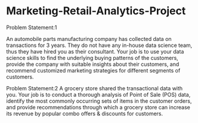 # Marketing-Retail-Analytics-Project

Problem Statement:1

An automobile parts manufacturing company has collected data on transactions for 3 years. They do not have any in-house data science team, thus they have hired you as their consultant. Your job is to use your data science skills to find the underlying buying patterns of the customers, provide the company with suitable insights about their customers, and recommend customized marketing strategies for different segments of customers. 

Problem Statement:2
A grocery store shared the transactional data with you. Your job is to conduct a thorough analysis of Point of Sale (POS) data, identify the most commonly occurring sets of items in the customer orders, and provide recommendations through which a grocery store can increase its revenue by popular combo offers & discounts for customers.
